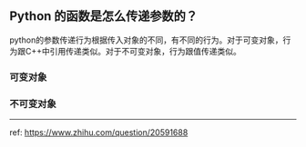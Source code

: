 
## Python 的函数是怎么传递参数的？

python的参数传递行为根据传入对象的不同，有不同的行为。对于可变对象，行为跟C++中引用传递类似。对于不可变对象，行为跟值传递类似。

### 可变对象


### 不可变对象

---
ref: https://www.zhihu.com/question/20591688
